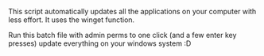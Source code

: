 This script automatically updates all the applications on your computer with less effort. It uses the winget function. 

Run this batch file with admin perms to one click (and a few enter key presses) update everything on your windows system :D
